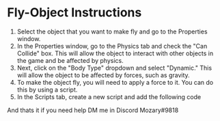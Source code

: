 # Fly-Object Instructions
1. Select the object that you want to make fly and go to the Properties window.
2. In the Properties window, go to the Physics tab and check the "Can Collide" box. This will allow the object to interact with other objects in the game and be affected by physics.
3. Next, click on the "Body Type" dropdown and select "Dynamic." This will allow the object to be affected by forces, such as gravity.
4. To make the object fly, you will need to apply a force to it. You can do this by using a script.
5. In the Scripts tab, create a new script and add the following code

And thats it if you need help DM me in Discord Mozary#9818


